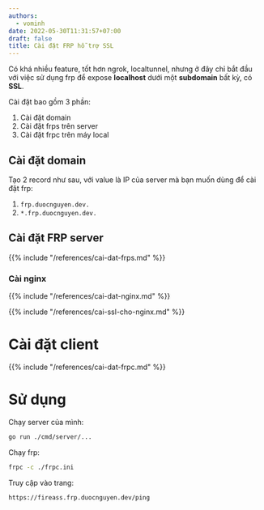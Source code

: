 ```yaml
---
authors:
  - vominh
date: 2022-05-30T11:31:57+07:00
draft: false
title: Cài đặt FRP hỗ trợ SSL
---
```


Có khá nhiều feature, tốt hơn ngrok, localtunnel, nhưng ở đây chỉ bắt đầu với việc sử dụng frp để expose **localhost** dưới một **subdomain** bất kỳ, có **SSL**.

Cài đặt bao gồm 3 phần:

1.  Cài đặt domain
2.  Cài đặt frps trên server
3.  Cài đặt frpc trên máy local

## Cài đặt domain

Tạo 2 record như sau, với value là IP của server mà bạn muốn dùng để cài đặt frp:

1. `frp.duocnguyen.dev.`
2. `*.frp.duocnguyen.dev.`

## Cài đặt FRP server

{{% include "/references/cai-dat-frps.md" %}}

### Cài nginx

{{% include "/references/cai-dat-nginx.md" %}}

{{% include "/references/cai-ssl-cho-nginx.md" %}}

# Cài đặt client

{{% include "/references/cai-dat-frpc.md" %}}


# Sử dụng

Chạy server của mình:

```bash
go run ./cmd/server/...
```

Chạy frp:

```bash
frpc -c ./frpc.ini
```

Truy cập vào trang:

```bash
https://fireass.frp.duocnguyen.dev/ping
```

